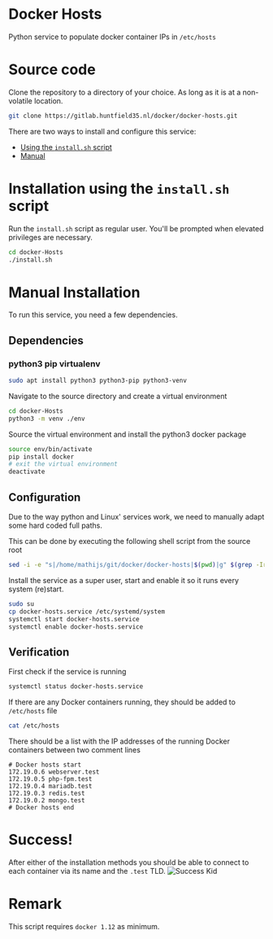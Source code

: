 # Docker Hosts
Python service to populate docker container IPs in `/etc/hosts`

# Source code
Clone the repository to a directory of your choice. As long as it is at a non-volatile location.

```sh
git clone https://gitlab.huntfield35.nl/docker/docker-hosts.git
```

There are two ways to install and configure this service:
* [Using the `install.sh` script](#installation-using-the-installsh-script)
* [Manual](#manual-installation)

# Installation using the `install.sh` script
Run the `install.sh` script as regular user. You'll be prompted when elevated privileges are necessary.
```sh
cd docker-Hosts
./install.sh
```

# Manual Installation

To run this service, you need a few dependencies.
## Dependencies

### python3 pip virtualenv
```sh
sudo apt install python3 python3-pip python3-venv
```

Navigate to the source directory and create a virtual environment
```sh
cd docker-Hosts
python3 -m venv ./env
```

Source the virtual environment and install the python3 docker package
```sh
source env/bin/activate
pip install docker
# exit the virtual environment
deactivate
```

## Configuration
Due to the way python and Linux' services work, we need to manually adapt some hard coded full paths.

This can be done by executing the following shell script from the source root
```sh
sed -i -e "s|/home/mathijs/git/docker/docker-hosts|$(pwd)|g" $(grep -Irl /home/mathijs/git/docker/docker-hosts)
```

Install the service as a super user, start and enable it so it runs every system (re)start.
```sh
sudo su
cp docker-hosts.service /etc/systemd/system
systemctl start docker-hosts.service
systemctl enable docker-hosts.service
```

## Verification
First check if the service is running
```sh
systemctl status docker-hosts.service
```

If there are any Docker containers running, they should be added to `/etc/hosts` file
```sh
cat /etc/hosts
```

There should be a list with the IP addresses of the running Docker containers between two comment lines
```
# Docker hosts start
172.19.0.6 webserver.test
172.19.0.5 php-fpm.test
172.19.0.4 mariadb.test
172.19.0.3 redis.test
172.19.0.2 mongo.test
# Docker hosts end
```

# Success!
After either of the installation methods you should be able to connect to each container via its name and the `.test` TLD.
![Success Kid](http://mrwgifs.com/wp-content/uploads/2013/08/Success-Kid-Meme-Gif.gif)

# Remark
This script requires `docker 1.12` as minimum.
